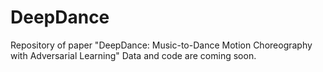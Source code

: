 # DeepDance
Repository of paper "DeepDance: Music-to-Dance Motion Choreography with Adversarial Learning"
Data and code are coming soon.
